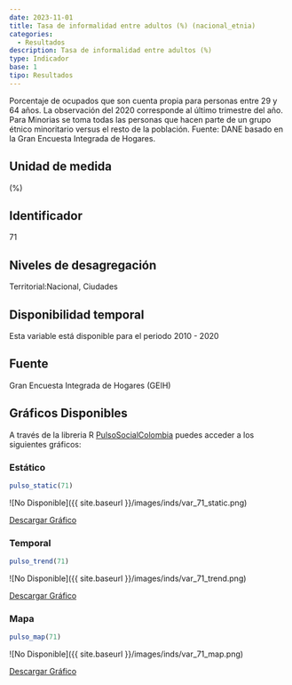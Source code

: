 ```yaml
---
date: 2023-11-01
title: Tasa de informalidad entre adultos (%) (nacional_etnia)
categories:
  - Resultados
description: Tasa de informalidad entre adultos (%)
type: Indicador
base: 1
tipo: Resultados
--- 
```


Porcentaje de ocupados que son cuenta propia para personas entre 29 y  64 años. La observación del 2020 corresponde al último trimestre del año. Para Minorias se toma todas las personas que hacen parte de un grupo étnico minoritario versus el resto de la población.
Fuente: DANE basado en la Gran Encuesta Integrada de Hogares.

## Unidad de medida
(%)

## Identificador
71

## Niveles de desagregación
Territorial:Nacional, Ciudades

## Disponibilidad temporal
Esta variable está disponible para el periodo 2010 - 2020

## Fuente
Gran Encuesta Integrada de Hogares (GEIH)

## Gráficos Disponibles

A través de la libreria R [PulsoSocialColombia](https://github.com/pulsosocialcolombia/PulsoSocialColombia) puedes acceder a los siguientes gráficos:

### Estático

``` R
pulso_static(71)
```

![No Disponible]({{ site.baseurl }}/images/inds/var_71_static.png)

<a href='{{ site.baseurl }}/images/inds/var_71_static.png'>Descargar Gráfico</a>

### Temporal

``` R
pulso_trend(71)
```

![No Disponible]({{ site.baseurl }}/images/inds/var_71_trend.png)

<a href='{{ site.baseurl }}/images/inds/var_71_trend.png'>Descargar Gráfico</a>

### Mapa

``` R
pulso_map(71)
```

![No Disponible]({{ site.baseurl }}/images/inds/var_71_map.png)

<a href='{{ site.baseurl }}/images/inds/var_71_map.png'>Descargar Gráfico</a>